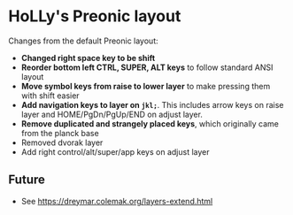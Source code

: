 # HoLLy's Preonic layout

Changes from the default Preonic layout:
- **Changed right space key to be shift**
- **Reorder bottom left CTRL, SUPER, ALT keys** to follow standard ANSI layout
- **Move symbol keys from raise to lower layer** to make pressing them with shift easier
- **Add navigation keys to layer on `jkl;`**. This includes arrow keys on raise layer and HOME/PgDn/PgUp/END on adjust layer.
- **Remove duplicated and strangely placed keys**, which originally came from the planck base
- Removed dvorak layer
- Add right control/alt/super/app keys on adjust layer

## Future

- See https://dreymar.colemak.org/layers-extend.html
